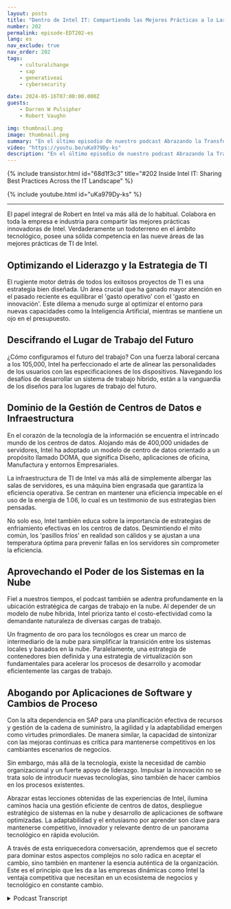 ```yaml
---
layout: posts
title: "Dentro de Intel IT: Compartiendo las Mejores Prácticas a lo Largo del Panorama de TI"
number: 202
permalink: episode-EDT202-es
lang: es
nav_exclude: true
nav_order: 202
tags:
    - culturalchange
    - sap
    - generativeai
    - cybersecurity

date: 2024-05-16T07:00:00.000Z
guests:
    - Darren W Pulsipher
    - Robert Vaughn

img: thumbnail.png
image: thumbnail.png
summary: "En el último episodio de nuestro podcast Abrazando la Transformación Digital, nuestro anfitrión Darren Pulsipher se adentró en el mundo de la gestión de centros de datos, la computación en la nube y el desarrollo de aplicaciones de software con Robert Vaughn, un estimado especialista en tecnología de Intel IT."
video: "https://youtu.be/uKa979Dy-ks"
description: "En el último episodio de nuestro podcast Abrazando la Transformación Digital, nuestro anfitrión Darren Pulsipher se adentró en el mundo de la gestión de centros de datos, la computación en la nube y el desarrollo de aplicaciones de software con Robert Vaughn, un estimado especialista en tecnología de Intel IT."
---
```


<div>
{% include transistor.html id="68d1f3c3" title="#202 Inside Intel IT: Sharing Best Practices Across the IT Landscape" %}

{% include youtube.html id="uKa979Dy-ks" %}
</div>

---

El papel integral de Robert en Intel va más allá de lo habitual. Colabora en toda la empresa e industria para compartir las mejores prácticas innovadoras de Intel. Verdaderamente un todoterreno en el ámbito tecnológico, posee una sólida competencia en las nueve áreas de las mejores prácticas de TI de Intel.

## Optimizando el Liderazgo y la Estrategia de TI

El rugiente motor detrás de todos los exitosos proyectos de TI es una estrategia bien diseñada. Un área crucial que ha ganado mayor atención en el pasado reciente es equilibrar el 'gasto operativo' con el 'gasto en innovación'. Este dilema a menudo surge al optimizar el entorno para nuevas capacidades como la Inteligencia Artificial, mientras se mantiene un ojo en el presupuesto.

## Descifrando el Lugar de Trabajo del Futuro

¿Cómo configuramos el futuro del trabajo? Con una fuerza laboral cercana a los 105,000, Intel ha perfeccionado el arte de alinear las personalidades de los usuarios con las especificaciones de los dispositivos. Navegando los desafíos de desarrollar un sistema de trabajo híbrido, están a la vanguardia de los diseños para los lugares de trabajo del futuro.

## Dominio de la Gestión de Centros de Datos e Infraestructura

En el corazón de la tecnología de la información se encuentra el intrincado mundo de los centros de datos. Alojando más de 400,000 unidades de servidores, Intel ha adoptado un modelo de centro de datos orientado a un propósito llamado DOMA, que significa Diseño, aplicaciones de oficina, Manufactura y entornos Empresariales.

La infraestructura de TI de Intel va más allá de simplemente albergar las salas de servidores, es una máquina bien engrasada que garantiza la eficiencia operativa. Se centran en mantener una eficiencia impecable en el uso de la energía de 1.06, lo cual es un testimonio de sus estrategias bien pensadas.

No solo eso, Intel también educa sobre la importancia de estrategias de enfriamiento efectivas en los centros de datos. Desmintiendo el mito común, los 'pasillos fríos' en realidad son cálidos y se ajustan a una temperatura óptima para prevenir fallas en los servidores sin comprometer la eficiencia.

## Aprovechando el Poder de los Sistemas en la Nube

Fiel a nuestros tiempos, el podcast también se adentra profundamente en la ubicación estratégica de cargas de trabajo en la nube. Al depender de un modelo de nube híbrida, Intel prioriza tanto el costo-efectividad como la demandante naturaleza de diversas cargas de trabajo.

Un fragmento de oro para los tecnólogos es crear un marco de intermediario de la nube para simplificar la transición entre los sistemas locales y basados en la nube. Paralelamente, una estrategia de contenedores bien definida y una estrategia de virtualización son fundamentales para acelerar los procesos de desarrollo y acomodar eficientemente las cargas de trabajo.

## Abogando por Aplicaciones de Software y Cambios de Proceso

Con la alta dependencia en SAP para una planificación efectiva de recursos y gestión de la cadena de suministro, la agilidad y la adaptabilidad emergen como virtudes primordiales. De manera similar, la capacidad de sintonizar con las mejoras continuas es crítica para mantenerse competitivos en los cambiantes escenarios de negocios.

Sin embargo, más allá de la tecnología, existe la necesidad de cambio organizacional y un fuerte apoyo de liderazgo. Impulsar la innovación no se trata solo de introducir nuevas tecnologías, sino también de hacer cambios en los procesos existentes.

Abrazar estas lecciones obtenidas de las experiencias de Intel, ilumina caminos hacia una gestión eficiente de centros de datos, despliegue estratégico de sistemas en la nube y desarrollo de aplicaciones de software optimizadas. La adaptabilidad y el entusiasmo por aprender son clave para mantenerse competitivo, innovador y relevante dentro de un panorama tecnológico en rápida evolución.

A través de esta enriquecedora conversación, aprendemos que el secreto para dominar estos aspectos complejos no solo radica en aceptar el cambio, sino también en mantener la esencia auténtica de la organización. Este es el principio que les da a las empresas dinámicas como Intel la ventaja competitiva que necesitan en un ecosistema de negocios y tecnológico en constante cambio.



<details>
<summary> Podcast Transcript </summary>

<p></p>

</details>
